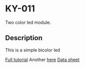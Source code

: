 # KY-011

Two color led module.

## Description

This is a simple bicolor led

[Full tutorial](https://arduinomodules.info/ky-011-two-color-led-module-3mm/)
Another [here](https://www.cdmxelectronica.com/producto/modulo-ky-011-led-bicolor/)
[Data sheet](https://datasheetspdf.com/pdf/1402024/Joy-IT/KY-011/1)
